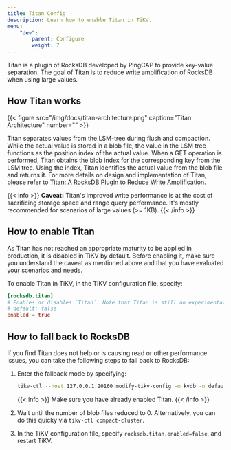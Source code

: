 ```yaml
---
title: Titan Config
description: Learn how to enable Titan in TiKV.
menu:
    "dev":
        parent: Configure
        weight: 7
---
```


Titan is a plugin of RocksDB developed by PingCAP to provide key-value separation. The goal of Titan is to reduce write amplification of RocksDB when using large values.

## How Titan works

{{< figure
    src="/img/docs/titan-architecture.png"
    caption="Titan Architecture"
    number="" >}}

Titan separates values from the LSM-tree during flush and compaction. While the actual value is stored in a blob file, the value in the LSM tree functions as the position index of the actual value. When a GET operation is performed, Titan obtains the blob index for the corresponding key from the LSM tree. Using the index, Titan identifies the actual value from the blob file and returns it. For more details on design and implementation of Titan, please refer to [Titan: A RocksDB Plugin to Reduce Write Amplification](https://pingcap.com/blog/titan-storage-engine-design-and-implementation/).

{{< info >}}
**Caveat:** Titan's improved write performance is at the cost of sacrificing storage space and range query performance. It's mostly recommended for scenarios of large values (>= 1KB).
{{< /info >}}

## How to enable Titan

As Titan has not reached an appropriate maturity to be applied in production, it is disabled in TiKV by default. Before enabling it, make sure you understand the caveat as mentioned above and that you have evaluated your scenarios and needs.

To enable Titan in TiKV, in the TiKV configuration file, specify:

```toml
[rocksdb.titan]
# Enables or disables `Titan`. Note that Titan is still an experimental feature.
# default: false
enabled = true
```

## How to fall back to RocksDB

If you find Titan does not help or is causing read or other performance issues, you can take the following steps to fall back to RocksDB:

1. Enter the fallback mode by specifying:

   ```bash
   tikv-ctl --host 127.0.0.1:20160 modify-tikv-config -m kvdb -n default.blob_run_mode -v "kFallback"
   ```
  
    {{< info >}}
Make sure you have already enabled Titan.
    {{< /info >}}

2. Wait until the number of blob files reduced to 0. Alternatively, you can do this 
quicky via `tikv-ctl compact-cluster`.

3. In the TiKV configuration file, specify `rocksdb.titan.enabled=false`, and restart TiKV.
